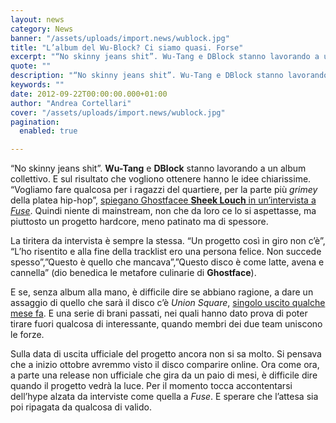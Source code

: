 ```yaml
---
layout: news
category: News
banner: "/assets/uploads/import.news/wublock.jpg"
title: "L’album del Wu-Block? Ci siamo quasi. Forse"
excerpt: "“No skinny jeans shit”. Wu-Tang e DBlock stanno lavorando a un album collettivo. E sul risultato che vogliono ottenere hanno le idee chiarissime. “Vogliamo fare qualcosa per i ragazzi del quartiere, per la parte più grimey della platea hip-hop”, spiegano Ghostface e Sheek Louch in un’intervista a Fuse. Quindi niente di mainstream, non che da loro ce lo si [&hellip"
quote: ""
description: "“No skinny jeans shit”. Wu-Tang e DBlock stanno lavorando a un album collettivo. E sul risultato che vogliono ottenere hanno le idee chiarissime. “Vogliamo fare qualcosa per i ragazzi del quartiere, per la parte più grimey della platea hip-hop”, spiegano Ghostface e Sheek Louch in un’intervista a Fuse. Quindi niente di mainstream, non che da loro ce lo si [&hellip"
keywords: ""
date: 2012-09-22T00:00:00.000+01:00
author: "Andrea Cortellari"
cover: "/assets/uploads/import.news/wublock.jpg"
pagination:
  enabled: true

---
```


“No skinny jeans shit”. **Wu-Tang** e **DBlock** stanno lavorando a un album collettivo. E sul risultato che vogliono ottenere hanno le idee chiarissime. “Vogliamo fare qualcosa per i ragazzi del quartiere, per la parte più _grimey_ della platea hip-hop”, [spiegano Ghostfacee **Sheek Louch** in un’intervista a _Fuse_](https://www.youtube.com/watch?v=nXvd3QZDiws&feature=player%5Fembedded#!). Quindi niente di mainstream, non che da loro ce lo si aspettasse, ma piuttosto un progetto hardcore, meno patinato ma di spessore.

La tiritera da intervista è sempre la stessa. “Un progetto così in giro non c’è”, “L’ho risentito e alla fine della tracklist ero una persona felice. Non succede spesso”,”Questo è quello che mancava”,”Questo disco è come latte, avena e cannella” (dio benedica le metafore culinarie di **Ghostface**).

E se, senza album alla mano, è difficile dire se abbiano ragione, a dare un assaggio di quello che sarà il disco c’è _Union Square_, [singolo uscito qualche mese fa](https://hotmc.com/wu-block-sheek-louch-ghostface-killah-union-square/). E una serie di brani passati, nei quali hanno dato prova di poter tirare fuori qualcosa di interessante, quando membri dei due team uniscono le forze.

Sulla data di uscita ufficiale del progetto ancora non si sa molto. Si pensava che a inizio ottobre avremmo visto il disco comparire online. Ora come ora, a parte una release non ufficiale che gira da un paio di mesi, è difficile dire quando il progetto vedrà la luce. Per il momento tocca accontentarsi dell’hype alzata da interviste come quella a _Fuse_. E sperare che l’attesa sia poi ripagata da qualcosa di valido.